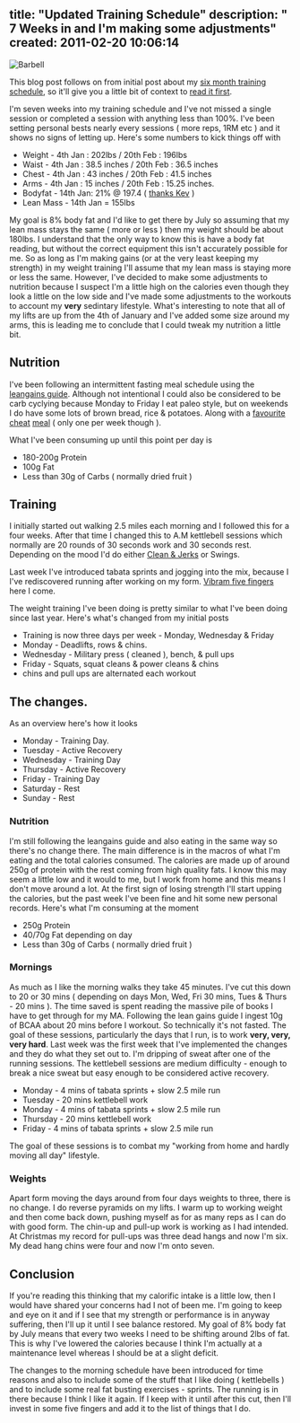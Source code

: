 title: "Updated Training Schedule"
description: " 7 Weeks in and I'm making some adjustments"
created: 2011-02-20 10:06:14
---

![Barbell](/media/2011/02/20/blogimage/Barbell.850x600.jpg)

This blog post follows on from initial post about my [six month training schedule][initial], so it'll give you a little bit of context to [read it first][initial].

I'm seven weeks into my training schedule and I've not missed a single session or completed a session with anything less than 100%. I've been setting personal bests nearly every sessions ( more reps, 1RM etc ) and it shows no signs of letting up.  Here's some numbers to kick things off with

* Weight - 4th Jan : 202lbs  / 20th Feb : 196lbs
* Waist - 4th Jan : 38.5 inches / 20th Feb : 36.5 inches
* Chest - 4th Jan : 43 inches / 20th Feb : 41.5 inches
* Arms - 4th Jan : 15 inches / 20th Feb : 15.25 inches.
* Bodyfat - 14th Jan: 21% @ 197.4  ( [thanks Kev][kev] ) 
* Lean Mass - 14th Jan  = 155lbs

My goal is 8% body fat and I'd like to get there by July so assuming that my lean mass stays the same ( more or less ) then my weight should be about 180lbs. I understand that the only way to know this is have a body fat reading, but without the correct equipment this isn't accurately possible for me. So as long as I'm making gains (or at the very least keeping my strength) in my weight training I'll assume that my lean mass is staying more or less the same. However, I've decided to make some adjustments to nutrition because I suspect I'm a little high on the calories even though they look a little on the low side and I've made some adjustments to the workouts to account my **very** sedintary lifestyle.   What's interesting to note that all of my lifts are up from the 4th of January and I've added some size around my arms, this is leading me to conclude that I could tweak my nutrition a little bit.

## Nutrition

I've been following an intermittent fasting meal schedule using the [leangains guide][1].  Although not intentional I could also be considered to be carb cyclying because Monday to Friday I eat paleo style, but on weekends I do have <span class="strike">some</span> lots of brown bread, rice & potatoes. Along with a [favourite cheat][2] [meal][3] ( only one per week though ).

What I've been consuming up until this point per day is 

* 180-200g Protein
* 100g Fat
* Less than 30g of Carbs ( normally dried fruit )

## Training

I initially started out walking 2.5 miles each morning and I followed this for a four weeks. After that time I changed this to A.M kettlebell sessions which normally are 20 rounds of 30 seconds work and 30 seconds rest. Depending on the mood I'd do either [Clean & Jerks][cj] or Swings. 

Last week I've introduced tabata sprints and jogging into the mix, because I I've rediscovered running after working on my form. [Vibram five fingers][vibram]  here I come.

The weight training I've been doing is pretty similar to what I've been doing since last year. Here's what's changed from my initial posts

* Training is now three days per week - Monday, Wednesday & Friday
* Monday - Deadlifts, rows & chins.
* Wednesday - Military press ( cleaned ), bench, & pull ups
* Friday - Squats, squat cleans & power cleans & chins
* chins and pull ups are alternated each workout

## The changes.

As an overview here's how it looks

* Monday - Training Day.  
* Tuesday - Active Recovery
* Wednesday - Training Day
* Thursday - Active Recovery
* Friday - Training Day
* Saturday - Rest
* Sunday - Rest

### Nutrition

I'm still following  the leangains guide and also eating in the same way so there's no change there. The main difference is in the macros of what I'm eating and the total calories consumed.  The calories are made up of around 250g of protein with the rest coming from high quality fats. I know this may seem a little low and it would to me, but I work from home and this means I don't move around a lot.  At the first sign of losing strength I'll start upping the calories, but the past week I've been fine and hit some new personal records.  Here's what I'm consuming at the moment

* 250g Protein
* 40/70g Fat depending on day 
* Less than 30g of Carbs ( normally dried fruit )

### Mornings
 
As much as I like the morning walks they take 45 minutes. I've cut this down to 20 or 30 mins ( depending on days Mon, Wed, Fri 30 mins, Tues & Thurs - 20 mins ). The time saved is spent reading the massive pile of books I have to get through for my MA.  Following the lean gains guide I ingest 10g of BCAA about 20 mins before I workout. So technically it's not fasted. The goal of these sessions, particularly the days that I run, is to work **very, very, very hard**.  Last week was the first week that I've implemented the changes and they do what they set out to. I'm dripping of sweat after one of the running sessions.  The kettlebell sessions are medium difficulty -  enough to break a nice sweat but easy enough to be considered active recovery.

* Monday - 4 mins of tabata sprints + slow 2.5 mile run
* Tuesday - 20 mins kettlebell work
* Monday - 4 mins of tabata sprints + slow 2.5 mile run
* Thursday - 20 mins kettlebell work
* Friday - 4 mins of tabata sprints + slow 2.5 mile run

The goal of these sessions is to combat my "working from home and hardly moving all day" lifestyle.

### Weights

Apart form moving the days around from four days weights to three, there is no change. I do reverse pyramids on my lifts. I warm up to working weight and then come back down, pushing myself as for as many reps as I can do with good form.  The chin-up and pull-up work is working as I had intended. At Christmas my record for pull-ups was three dead hangs and now I'm six. My dead hang chins were four and now I'm onto seven.  

## Conclusion

If you're reading this thinking that my calorific intake is a little low, then I would have shared your concerns had I not of been me. I'm going to keep and eye on it and if I see that my strength or performance is in anyway suffering, then I'll up it until I see balance restored.  My goal of 8% body fat by July means that every two weeks I need to be shifting around 2lbs of fat. This is why I've lowered the calories because I think I'm actually at a maintenance level whereas I should be at a slight deficit.

The changes to the morning schedule have been introduced for time reasons and also to include some of the stuff that I like doing ( kettlebells ) and to include some real fat busting exercises - sprints. The running is in there because I think I like it again. If I keep with it until after this cut, then I'll invest in some five fingers and add it to the list of things that I do.

[cj]: http://www.youtube.com/watch?v=soNfpsD32VY&feature=fvst
[kev]: http://modelhealth.co.uk/index.php?site=news_comments&newsID=5&lang=uk
[initial]: http://jamiecurle.com/blog/my-six-month-schedule-of-training
[1]: http://www.leangains.com/2010/04/leangains-guide.html
[2]: http://instagr.am/p/BtbdE/
[3]: http://instagr.am/p/Bqn0V/
[vibram]: http://www.vibramfivefingers.com/barefoot-sports/barefoot_running.htm